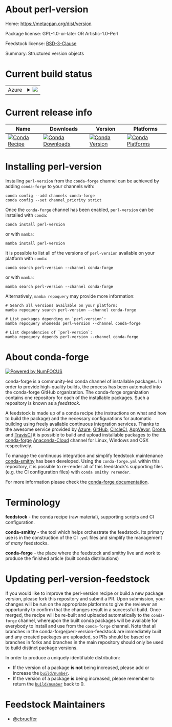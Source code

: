 About perl-version
==================

Home: https://metacpan.org/dist/version

Package license: GPL-1.0-or-later OR Artistic-1.0-Perl

Feedstock license: [BSD-3-Clause](https://github.com/conda-forge/perl-version-feedstock/blob/main/LICENSE.txt)

Summary: Structured version objects

Current build status
====================


<table>
    
  <tr>
    <td>Azure</td>
    <td>
      <details>
        <summary>
          <a href="https://dev.azure.com/conda-forge/feedstock-builds/_build/latest?definitionId=17015&branchName=main">
            <img src="https://dev.azure.com/conda-forge/feedstock-builds/_apis/build/status/perl-version-feedstock?branchName=main">
          </a>
        </summary>
        <table>
          <thead><tr><th>Variant</th><th>Status</th></tr></thead>
          <tbody><tr>
              <td>linux_64</td>
              <td>
                <a href="https://dev.azure.com/conda-forge/feedstock-builds/_build/latest?definitionId=17015&branchName=main">
                  <img src="https://dev.azure.com/conda-forge/feedstock-builds/_apis/build/status/perl-version-feedstock?branchName=main&jobName=linux&configuration=linux_64_" alt="variant">
                </a>
              </td>
            </tr><tr>
              <td>osx_64</td>
              <td>
                <a href="https://dev.azure.com/conda-forge/feedstock-builds/_build/latest?definitionId=17015&branchName=main">
                  <img src="https://dev.azure.com/conda-forge/feedstock-builds/_apis/build/status/perl-version-feedstock?branchName=main&jobName=osx&configuration=osx_64_" alt="variant">
                </a>
              </td>
            </tr>
          </tbody>
        </table>
      </details>
    </td>
  </tr>
</table>

Current release info
====================

| Name | Downloads | Version | Platforms |
| --- | --- | --- | --- |
| [![Conda Recipe](https://img.shields.io/badge/recipe-perl--version-green.svg)](https://anaconda.org/conda-forge/perl-version) | [![Conda Downloads](https://img.shields.io/conda/dn/conda-forge/perl-version.svg)](https://anaconda.org/conda-forge/perl-version) | [![Conda Version](https://img.shields.io/conda/vn/conda-forge/perl-version.svg)](https://anaconda.org/conda-forge/perl-version) | [![Conda Platforms](https://img.shields.io/conda/pn/conda-forge/perl-version.svg)](https://anaconda.org/conda-forge/perl-version) |

Installing perl-version
=======================

Installing `perl-version` from the `conda-forge` channel can be achieved by adding `conda-forge` to your channels with:

```
conda config --add channels conda-forge
conda config --set channel_priority strict
```

Once the `conda-forge` channel has been enabled, `perl-version` can be installed with `conda`:

```
conda install perl-version
```

or with `mamba`:

```
mamba install perl-version
```

It is possible to list all of the versions of `perl-version` available on your platform with `conda`:

```
conda search perl-version --channel conda-forge
```

or with `mamba`:

```
mamba search perl-version --channel conda-forge
```

Alternatively, `mamba repoquery` may provide more information:

```
# Search all versions available on your platform:
mamba repoquery search perl-version --channel conda-forge

# List packages depending on `perl-version`:
mamba repoquery whoneeds perl-version --channel conda-forge

# List dependencies of `perl-version`:
mamba repoquery depends perl-version --channel conda-forge
```


About conda-forge
=================

[![Powered by
NumFOCUS](https://img.shields.io/badge/powered%20by-NumFOCUS-orange.svg?style=flat&colorA=E1523D&colorB=007D8A)](https://numfocus.org)

conda-forge is a community-led conda channel of installable packages.
In order to provide high-quality builds, the process has been automated into the
conda-forge GitHub organization. The conda-forge organization contains one repository
for each of the installable packages. Such a repository is known as a *feedstock*.

A feedstock is made up of a conda recipe (the instructions on what and how to build
the package) and the necessary configurations for automatic building using freely
available continuous integration services. Thanks to the awesome service provided by
[Azure](https://azure.microsoft.com/en-us/services/devops/), [GitHub](https://github.com/),
[CircleCI](https://circleci.com/), [AppVeyor](https://www.appveyor.com/),
[Drone](https://cloud.drone.io/welcome), and [TravisCI](https://travis-ci.com/)
it is possible to build and upload installable packages to the
[conda-forge](https://anaconda.org/conda-forge) [Anaconda-Cloud](https://anaconda.org/)
channel for Linux, Windows and OSX respectively.

To manage the continuous integration and simplify feedstock maintenance
[conda-smithy](https://github.com/conda-forge/conda-smithy) has been developed.
Using the ``conda-forge.yml`` within this repository, it is possible to re-render all of
this feedstock's supporting files (e.g. the CI configuration files) with ``conda smithy rerender``.

For more information please check the [conda-forge documentation](https://conda-forge.org/docs/).

Terminology
===========

**feedstock** - the conda recipe (raw material), supporting scripts and CI configuration.

**conda-smithy** - the tool which helps orchestrate the feedstock.
                   Its primary use is in the construction of the CI ``.yml`` files
                   and simplify the management of *many* feedstocks.

**conda-forge** - the place where the feedstock and smithy live and work to
                  produce the finished article (built conda distributions)


Updating perl-version-feedstock
===============================

If you would like to improve the perl-version recipe or build a new
package version, please fork this repository and submit a PR. Upon submission,
your changes will be run on the appropriate platforms to give the reviewer an
opportunity to confirm that the changes result in a successful build. Once
merged, the recipe will be re-built and uploaded automatically to the
`conda-forge` channel, whereupon the built conda packages will be available for
everybody to install and use from the `conda-forge` channel.
Note that all branches in the conda-forge/perl-version-feedstock are
immediately built and any created packages are uploaded, so PRs should be based
on branches in forks and branches in the main repository should only be used to
build distinct package versions.

In order to produce a uniquely identifiable distribution:
 * If the version of a package **is not** being increased, please add or increase
   the [``build/number``](https://docs.conda.io/projects/conda-build/en/latest/resources/define-metadata.html#build-number-and-string).
 * If the version of a package **is** being increased, please remember to return
   the [``build/number``](https://docs.conda.io/projects/conda-build/en/latest/resources/define-metadata.html#build-number-and-string)
   back to 0.

Feedstock Maintainers
=====================

* [@cbrueffer](https://github.com/cbrueffer/)

